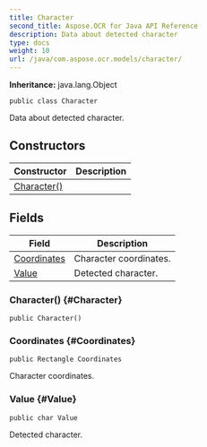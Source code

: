 ```yaml
---
title: Character
second_title: Aspose.OCR for Java API Reference
description: Data about detected character
type: docs
weight: 10
url: /java/com.aspose.ocr.models/character/
---
```


**Inheritance:**
java.lang.Object
```
public class Character
```

Data about detected character.
## Constructors

| Constructor | Description |
| --- | --- |
| [Character()](#Character) |  |
## Fields

| Field | Description |
| --- | --- |
| [Coordinates](#Coordinates) | Character coordinates. |
| [Value](#Value) | Detected character. |

### Character() {#Character}
```
public Character()
```


### Coordinates {#Coordinates}
```
public Rectangle Coordinates
```


Character coordinates.

### Value {#Value}
```
public char Value
```


Detected character.